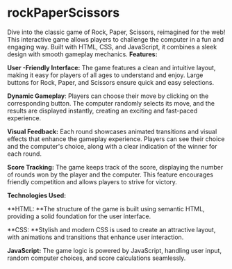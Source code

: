 # **rockPaperScissors**
Dive into the classic game of Rock, Paper, Scissors, reimagined for the web! This interactive game allows players to challenge the computer in a fun and engaging way. Built with HTML, CSS, and JavaScript, it combines a sleek design with smooth gameplay mechanics.
**Features:**

**User -Friendly Interface:** The game features a clean and intuitive layout, making it easy for players of all ages to understand and enjoy. Large buttons for Rock, Paper, and Scissors ensure quick and easy selections.

**Dynamic Gameplay**: Players can choose their move by clicking on the corresponding button. The computer randomly selects its move, and the results are displayed instantly, creating an exciting and fast-paced experience.

**Visual Feedback:** Each round showcases animated transitions and visual effects that enhance the gameplay experience. Players can see their choice and the computer's choice, along with a clear indication of the winner for each round.

**Score Tracking:** The game keeps track of the score, displaying the number of rounds won by the player and the computer. This feature encourages friendly competition and allows players to strive for victory.

**Technologies Used:**

**HTML: **The structure of the game is built using semantic HTML, providing a solid foundation for the user interface.

**CSS: **Stylish and modern CSS is used to create an attractive layout, with animations and transitions that enhance user interaction.

**JavaScript:** The game logic is powered by JavaScript, handling user input, random computer choices, and score calculations seamlessly.
